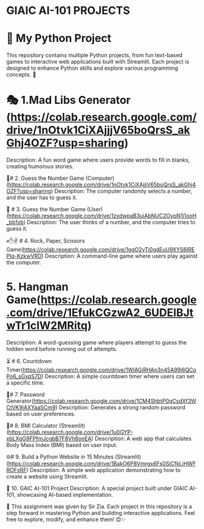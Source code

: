 # GIAIC AI-101 PROJECTS
# 📌 My Python Project
This repository contains multiple Python projects, from fun text-based games to interactive web applications built with Streamlit. Each project is designed to enhance Python skills and explore various programming concepts. 🚀

# 🎭 1.Mad Libs Generator (https://colab.research.google.com/drive/1nOtvk1CiXAjjjV65boQrsS_akGhj4OZF?usp=sharing)
Description: A fun word game where users provide words to fill in blanks, creating humorous stories.

🎯# 2. Guess the Number Game (Computer)(https://colab.research.google.com/drive/1nOtvk1CiXAjjjV65boQrsS_akGhj4OZF?usp=sharing)
Description: The computer randomly selects a number, and the user has to guess it.

🔢 # 3. Guess the Number Game (User)(https://colab.research.google.com/drive/1zxdwpaB3uiAbNUC2OypN1i1ooH_bb1xb)
Description: The user thinks of a number, and the computer tries to guess it.


✊✋✌️ # 4. Rock, Paper, Scissors Game(https://colab.research.google.com/drive/1ggO2yTi0gdEuU9XYS6IREPIq-KzkwVRD)
Description: A command-line game where users play against the computer.

# 5. Hangman Game(https://colab.research.google.com/drive/1EfukCGzwA2_6UDElBJtwTr1cIW2MRitq)
Description: A word-guessing game where players attempt to guess the hidden word before running out of attempts.

⏳ # 6. Countdown Timer(https://colab.research.google.com/drive/1WlAGiRHAn3n45A99i6QCoPo6_sGxqS7D)
Description: A simple countdown timer where users can set a specific time.

🔑# 7. Password Generator(https://colab.research.google.com/drive/1CM4ShbtP0qCsdXf3WCtVK9iAXYaaSCm9)
Description: Generates a strong random password based on user preferences.

🧮# 8. BMI Calculator (Streamlit)(https://colab.research.google.com/drive/1u0GYP-xbLXgG9FPfmJcgbB7F8Vh8onEA)
Description: A web app that calculates Body Mass Index (BMI) based on user input.

🌐# 9. Build a Python Website in 15 Minutes (Streamlit)(https://colab.research.google.com/drive/1BakO6P8Vmrgx6Fs0SiCfkLjHWFROFxRF)
Description: A simple web application demonstrating how to create a website using Streamlit.


🤖 10. GAIC AI-101 Project
Description: A special project built under GIAIC AI-101, showcasing AI-based implementation.

🎉 This assignment was given by Sir Zia.
Each project in this repository is a step forward in mastering Python and building interactive applications. Feel free to explore, modify, and enhance them! 😊✨
